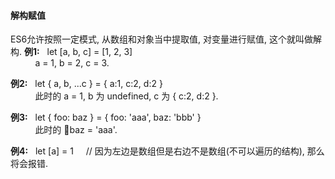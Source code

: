#### 解构赋值
ES6允许按照一定模式, 从数组和对象当中提取值, 对变量进行赋值, 这个就叫做解构.
**例1:** &nbsp; let [a, b, c] = [1, 2, 3]<br>
 &nbsp; &nbsp; &nbsp; &nbsp; &nbsp; a = 1, b = 2, c = 3.

**例2:** &nbsp; let { a, b, ...c } = { a:1, c:2, d:2 }<br>
 &nbsp; &nbsp; &nbsp; &nbsp; &nbsp; 此时的 a = 1, b 为 undefined, c 为 { c:2, d:2 }.

**例3:** &nbsp; let { foo: baz } = { foo: 'aaa', baz: 'bbb' }<br>
 &nbsp; &nbsp; &nbsp; &nbsp; &nbsp; 此时的 baz = 'aaa'.

**例4:** &nbsp; let [a] = 1 &nbsp; &nbsp; // 因为左边是数组但是右边不是数组(不可以遍历的结构), 那么将会报错.
